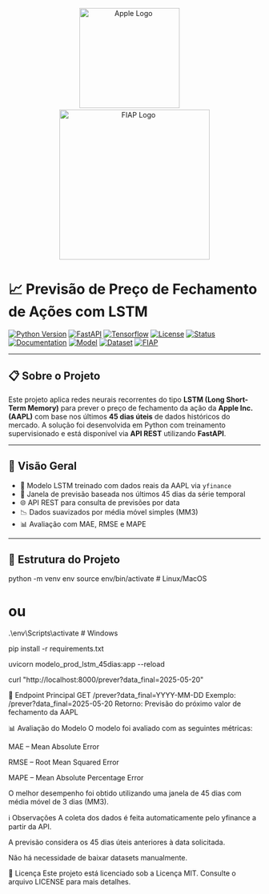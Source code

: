<div align="center">
  <p float="left" align="middle">
    <img src="https://upload.wikimedia.org/wikipedia/commons/f/fa/Apple_logo_black.svg" alt="Apple Logo" width="200"/>
    &nbsp;&nbsp;&nbsp;&nbsp;
    <img src="https://www.fiap.com.br/wp-content/themes/fiap2016/images/sharing/fiap.png" alt="FIAP Logo" width="300"/>
  </p>
</div>

# 📈 Previsão de Preço de Fechamento de Ações com LSTM

[![Python Version](https://img.shields.io/badge/python-3.11-blue.svg)](https://python.org)
[![FastAPI](https://img.shields.io/badge/FastAPI-REST-green.svg)](https://fastapi.tiangolo.com/)
[![Tensorflow](https://img.shields.io/badge/TensorFlow-2.x-orange)](https://www.tensorflow.org/)
[![License](https://img.shields.io/badge/license-MIT-blue.svg)](LICENSE)
[![Status](https://img.shields.io/badge/status-production-green)](/)
[![Documentation](https://img.shields.io/badge/docs-openapi-green)](/docs)
[![Model](https://img.shields.io/badge/model-LSTM-brightgreen.svg)](/)
[![Dataset](https://img.shields.io/badge/data-yfinance-blue)](https://finance.yahoo.com/)
[![FIAP](https://img.shields.io/badge/FIAP-project-red.svg)](https://www.fiap.com.br)

---

## 📋 Sobre o Projeto

Este projeto aplica redes neurais recorrentes do tipo **LSTM (Long Short-Term Memory)** para prever o preço de fechamento da ação da **Apple Inc. (AAPL)** com base nos últimos **45 dias úteis** de dados históricos do mercado. A solução foi desenvolvida em Python com treinamento supervisionado e está disponível via **API REST** utilizando **FastAPI**.

---

## 🧠 Visão Geral

- 🧠 Modelo LSTM treinado com dados reais da AAPL via `yfinance`
- 🔁 Janela de previsão baseada nos últimos 45 dias da série temporal
- 🌐 API REST para consulta de previsões por data
- 📉 Dados suavizados por média móvel simples (MM3)
- 📊 Avaliação com MAE, RMSE e MAPE

---

## 📁 Estrutura do Projeto

python -m venv env
source env/bin/activate  # Linux/MacOS
# ou
.\env\Scripts\activate   # Windows


pip install -r requirements.txt

uvicorn modelo_prod_lstm_45dias:app --reload

curl "http://localhost:8000/prever?data_final=2025-05-20"


🔗 Endpoint Principal
GET /prever?data_final=YYYY-MM-DD
Exemplo: /prever?data_final=2025-05-20
Retorno: Previsão do próximo valor de fechamento da AAPL

📊 Avaliação do Modelo
O modelo foi avaliado com as seguintes métricas:

MAE – Mean Absolute Error

RMSE – Root Mean Squared Error

MAPE – Mean Absolute Percentage Error

O melhor desempenho foi obtido utilizando uma janela de 45 dias com média móvel de 3 dias (MM3).

ℹ️ Observações
A coleta dos dados é feita automaticamente pelo yfinance a partir da API.

A previsão considera os 45 dias úteis anteriores à data solicitada.

Não há necessidade de baixar datasets manualmente.

📄 Licença
Este projeto está licenciado sob a Licença MIT. Consulte o arquivo LICENSE para mais detalhes.

